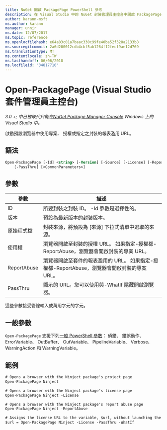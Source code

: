 ```yaml
---
title: NuGet 開啟 PackagePage PowerShell 參考
description: 在 Visual Studio 中的 NuGet 封裝管理員主控台中開啟 PackagePage PowerShell 命令的參考。
author: karann-msft
ms.author: karann
manager: unnir
ms.date: 12/07/2017
ms.topic: reference
ms.openlocfilehash: e64a83c01a7baac330c99fe40ba52f328a2133b8
ms.sourcegitcommit: 2a6d200012cdb4cbf5ab1264f12fecf9ae12d769
ms.translationtype: MT
ms.contentlocale: zh-TW
ms.lasthandoff: 06/06/2018
ms.locfileid: "34817716"
---
```

# <a name="open-packagepage-package-manager-console-in-visual-studio"></a>Open-PackagePage (Visual Studio 套件管理員主控台)

*3.0 +; 中已被取代只能在[NuGet Package Manager Console](package-manager-console.md) Windows 上的 Visual Studio 中。*

啟動預設瀏覽器中使用專案、 授權或指定之封裝的報表濫用 URL。

## <a name="syntax"></a>語法

```ps
Open-PackagePage [-Id] <string> [-Version] [-Source] [-License] [-ReportAbuse]
    [-PassThru] [<CommonParameters>]
```

## <a name="parameters"></a>參數

| 參數 | 描述 |
| --- | --- |
| ID | 所要封裝之封裝 ID。 -Id 參數是選擇性的。 |
| 版本 | 預設為最新版本的封裝版本。 |
| 原始程式檔 | 封裝來源，將預設為 [來源] 下拉式清單中選取的來源。 |
| 使用權 | 瀏覽器開啟至封裝的授權 URL。 如果指定-授權都-ReportAbuse，瀏覽器會開啟封裝的專案 URL。 |
| ReportAbuse | 瀏覽器開啟至套件的報表濫用的 URL。 如果指定-授權都-ReportAbuse，瀏覽器會開啟封裝的專案 URL。 |
| PassThru | 顯示的 URL。您可以使用與-WhatIf 隱藏開啟瀏覽器。 |

這些參數接受管線輸入或萬用字元的字元。

## <a name="common-parameters"></a>一般參數

`Open-PackagePage` 支援下列[一般 PowerShell 參數](http://go.microsoft.com/fwlink/?LinkID=113216)： 偵錯、 錯誤動作、 ErrorVariable、 OutBuffer、 OutVariable、 PipelineVariable、 Verbose、 WarningAction 和 WarningVariable。

## <a name="examples"></a>範例

```ps
# Opens a browser with the Ninject package's project page
Open-PackagePage Ninject

# Opens a browser with the Ninject package's license page
Open-PackagePage Ninject -License

# Opens a browser with the Ninject package's report abuse page  
Open-PackagePage Ninject -ReportAbuse

# Assigns the license URL to the variable, $url, without launching the browser
$url = Open-PackagePage Ninject -License -PassThru -WhatIf
```